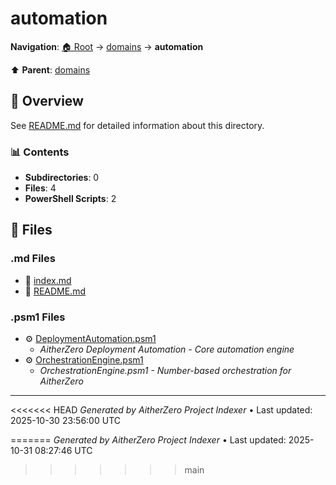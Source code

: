 # automation

**Navigation**: [🏠 Root](../../index.md) → [domains](../index.md) → **automation**

⬆️ **Parent**: [domains](../index.md)

## 📖 Overview

See [README.md](./README.md) for detailed information about this directory.

### 📊 Contents

- **Subdirectories**: 0
- **Files**: 4
- **PowerShell Scripts**: 2

## 📄 Files

### .md Files

- 📝 [index.md](./index.md)
- 📝 [README.md](./README.md)

### .psm1 Files

- ⚙️ [DeploymentAutomation.psm1](./DeploymentAutomation.psm1)
  - *AitherZero Deployment Automation - Core automation engine*
- ⚙️ [OrchestrationEngine.psm1](./OrchestrationEngine.psm1)
  - *OrchestrationEngine.psm1 - Number-based orchestration for AitherZero*

---

<<<<<<< HEAD
*Generated by AitherZero Project Indexer* • Last updated: 2025-10-30 23:56:00 UTC

=======
*Generated by AitherZero Project Indexer* • Last updated: 2025-10-31 08:27:46 UTC
>>>>>>> main
